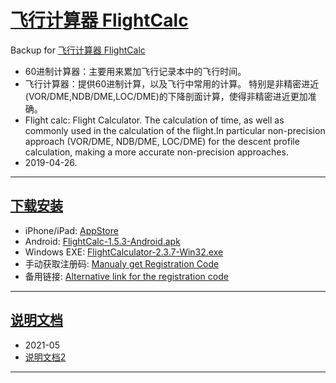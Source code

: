 # [飞行计算器 FlightCalc](https://github.com/osnosn/FlightCalc/)
Backup for [飞行计算器 FlightCalc](https://fxb.csair.com/flightcalc/)

* 60进制计算器：主要用来累加飞行记录本中的飞行时间。
* 飞行计算器：提供60进制计算，以及飞行中常用的计算。 特别是非精密进近(VOR/DME,NDB/DME,LOC/DME)的下降剖面计算，使得非精密进近更加准确。
* Flight calc: Flight Calculator. The calculation of time, as well as commonly used in the calculation of the flight.In particular non-precision approach (VOR/DME, NDB/DME, LOC/DME) for the descent profile calculation, making a more accurate non-precision approaches.
* 2019-04-26.        

-----
## [下载安装](https://github.com/osnosn/FlightCalc/releases)
* iPhone/iPad: [AppStore](https://itunes.apple.com/cn/app/id975103773?mt=8)
* Android: [FlightCalc-1.5.3-Android.apk](https://github.com/osnosn/FlightCalc/releases/download/v1.5.3/FlightCalc-1.5.3.apk)
* Windows EXE: [FlightCalculator-2.3.7-Win32.exe](https://github.com/osnosn/FlightCalc/releases/download/Backup-201904/FlightCalculator-2.3.7-Win32.exe)
* 手动获取注册码: [Manualy get Registration Code](https://fxb.csair.com/flightcalc/webreg.php?a=flt:apk)   
* 备用链接: [Alternative link for the registration code](https://www.bestpilot.net/FlightCalc/webreg.php?a=flt:apk)

-----
## [说明文档](https://mpvms.dynv6.net:4431/flightcalc/)
* 2021-05
* [说明文档2](https://gitee.com/osnosn/FlightCalc/blob/main/Document/README.md)

-----
